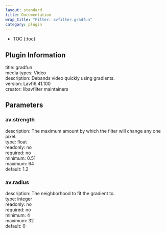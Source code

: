 ```yaml
---
layout: standard
title: Documentation
wrap_title: "Filter: avfilter.gradfun"
category: plugin
---
```

* TOC
{:toc}

## Plugin Information

title: gradfun  
media types:
Video  
description: Debands video quickly using gradients.  
version: Lavfi6.41.100  
creator: libavfilter maintainers  

## Parameters

### av.strength

  
description:
The maximum amount by which the filter will change any one pixel.  
type: float  
readonly: no  
required: no  
minimum: 0.51  
maximum: 64  
default: 1.2  

### av.radius

  
description:
The neighborhood to fit the gradient to.  
type: integer  
readonly: no  
required: no  
minimum: 4  
maximum: 32  
default: 0  

